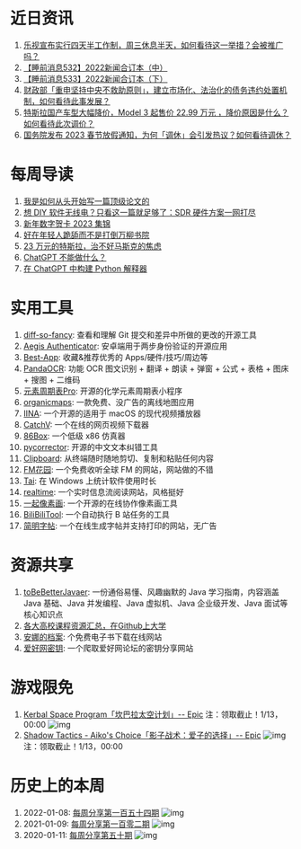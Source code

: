 # 近日资讯

1. [乐视宣布实行四天半工作制，周三休息半天，如何看待这一举措？会被推广吗？](https://www.zhihu.com/question/576523800)
2. [【睡前消息532】2022新闻合订本（中）](https://www.bilibili.com/video/BV1ce4y1L7QK)
3. [【睡前消息533】2022新闻合订本（下）](https://www.bilibili.com/video/BV1ER4y1S7S9)
4. [财政部「重申坚持中央不救助原则」，建立市场化、法治化的债务违约处置机制，如何看待此事发展？](https://www.zhihu.com/question/577121526)
5. [特斯拉国产车型大幅降价，Model 3 起售价 22.99 万元 ，降价原因是什么？如何看待此次调价？](https://www.zhihu.com/question/577088888)
6. [国务院发布 2023 春节放假通知，为何「调休」会引发热议？如何看待调休？](https://www.zhihu.com/question/576642316)

# 每周导读

1. [我是如何从头开始写一篇顶级论文的](https://zhuanlan.zhihu.com/p/538681254)
2. [想 DIY 软件无线电？只看这一篇就足够了：SDR 硬件方案一网打尽](https://mp.weixin.qq.com/s?__biz=Mzg4MDcxNDA2Nw==&mid=2247484052&idx=1&sn=8a51ea9e427f55b89aa6d8b89ab753c1&chksm=cf704aa8f807c3be1e9119b3e5ad2bd61ced98e259121b9694955bc005bdf48a63ae0b2f3253#rd)
3. [新年数字贺卡 2023 集锦](https://mp.weixin.qq.com/s/c6gJGQUZuWzhuRmyCmUxOw)
4. [好在年轻人跪舔而不是打倒万柳书院](https://mp.weixin.qq.com/s/_OTaJvdlbynmko82KILcIw)
5. [23 万元的特斯拉，治不好马斯克的焦虑](https://mp.weixin.qq.com/s/qPPbQoZYLdSrfLnnfACs-Q)
6. [ChatGPT 不能做什么？](https://auerstack.substack.com/p/what-chatgpt-cant-do)
7. [在 ChatGPT 中构建 Python 解释器](https://levelup.gitconnected.com/building-a-python-interpreter-inside-chatgpt-49251af35fea)

# 实用工具

1. [diff-so-fancy](https://github.com/so-fancy/diff-so-fancy): 查看和理解 Git 提交和差异中所做的更改的开源工具
2. [Aegis Authenticator](https://github.com/beemdevelopment/Aegis): 安卓端用于两步身份验证的开源应用
3. [Best-App](https://github.com/hzlzh/Best-App): 收藏&推荐优秀的 Apps/硬件/技巧/周边等
4. [PandaOCR](https://github.com/miaomiaosoft/PandaOCR): 功能 OCR 图文识别 + 翻译 + 朗读 + 弹窗 + 公式 + 表格 + 图床 + 搜图 + 二维码
5. [元素周期表Pro](https://github.com/BaotLake/periodic-table-pro): 开源的化学元素周期表小程序
6. [organicmaps](https://github.com/organicmaps/organicmaps): 一款免费、没广告的离线地图应用
7. [IINA](https://github.com/iina/iina): 一个开源的适用于 macOS 的现代视频播放器
8. [CatchV](https://catchv.fooish.com/): 一个在线的网页视频下载器
9. [86Box](https://github.com/86Box/86Box): 一个低级 x86 仿真器
10. [pycorrector](https://github.com/shibing624/pycorrector): 开源的中文文本纠错工具
11. [Clipboard](https://github.com/Slackadays/Clipboard): 从终端随时随地剪切、复制和粘贴任何内容
12. [FM花园](http://radio.garden/): 一个免费收听全球 FM 的网站，网站做的不错
13. [Tai](https://github.com/Planshit/Tai): 在 Windows 上统计软件使用时长
14. [realtime](http://realtime.info/): 一个实时信息流阅读网站，风格挺好
15. [一起像素画](https://github.com/liveblocks/pixel-art-together): 一个开源的在线协作像素画工具
16. [BiliBiliTool](https://github.com/RayWangQvQ/BiliBiliToolPro): 一个自动执行 B 站任务的工具
17. [简明字帖](https://www.babawar.com/): 一个在线生成字帖并支持打印的网站，无广告

# 资源共享

1. [toBeBetterJavaer](https://github.com/itwanger/toBeBetterJavaer): 一份通俗易懂、风趣幽默的 Java 学习指南，内容涵盖 Java 基础、Java 并发编程、Java 虚拟机、Java 企业级开发、Java 面试等核心知识点
2. [各大高校课程资源汇总，在Github上大学](https://studyhard.cf/)
3. [安娜的档案](https://zh.annas-archive.org/): 个免费电子书下载在线网站
4. [爱好网密钥](https://webact.185.hk/sharedkey.php): 一个爬取爱好网论坛的密钥分享网站

# 游戏限免

1. [Kerbal Space Program「坎巴拉太空计划」-- Epic](https://store.epicgames.com/p/kerbal-space-program)
注：领取截止！1/13，00:00
![img](https://mmbiz.qpic.cn/sz_mmbiz_jpg/pDARXZuibAKSgn2VDDyj6a2OQQdn0H0vcJFeFwyTsBRRddfnbNs7X3RgJ83SDatOhZTo8QLsOp93Wo0FQ9uBGog/0?wx_fmt=jpeg)
2. [Shadow Tactics - Aiko's Choice「影子战术：爱子的选择」-- Epic](https://store.epicgames.com/p/shadow-tactics-aikos-choice-5678c1)
![img](https://mmbiz.qpic.cn/sz_mmbiz_jpg/pDARXZuibAKSgn2VDDyj6a2OQQdn0H0vcAibZssworvcpdzibEa0Yf9hoTDVo8OVHVGG8VGxyLrAjGYo3grV2eLEw/0?wx_fmt=jpeg)
注：领取截止！1/13，00:00

# 历史上的本周

1. 2022-01-08: [每周分享第一百五十四期](https://mp.weixin.qq.com/s/rN8ZJZAaV0UV3jpkeKNv9A)
![img](https://mmbiz.qpic.cn/sz_mmbiz_jpg/pDARXZuibAKRJBv5qgFJw3EyJwqm4nNNKtVIib8c1AWddZ07icKVKO2jGxKFFrdEOt33LddC7aaFOvqytvjPJGibkQ/640?wx_fmt=jpeg&wxfrom=5&wx_lazy=1&wx_co=1)
2. 2021-01-09: [每周分享第一百零二期](https://mp.weixin.qq.com/s/jG22dXokaGi2o1Z6440dkw)
![img](https://mmbiz.qpic.cn/sz_mmbiz_png/pDARXZuibAKQbSUU5XnLX5ZicOQ0Wznp6G81fTxqXuEFct89tzTJDmBqbRw3X01mE5eDSRIXgOWx7QfhOqwNVFDA/640?wx_fmt=png&wxfrom=5&wx_lazy=1&wx_co=1)
3. 2020-01-11: [每周分享第五十期](https://mp.weixin.qq.com/s/udSsLodtVnGcjY6lnmWDxw)
![img](https://mmbiz.qpic.cn/sz_mmbiz_jpg/pDARXZuibAKQZJOJpZia77z350ib4gbdHiaLjeVicgRGIkHXv04MiabL9Mzy1mPeZ1GkPSJT9NCiamyLQukic4biayfuYpQ/640?wx_fmt=jpeg&wxfrom=5&wx_lazy=1&wx_co=1)
